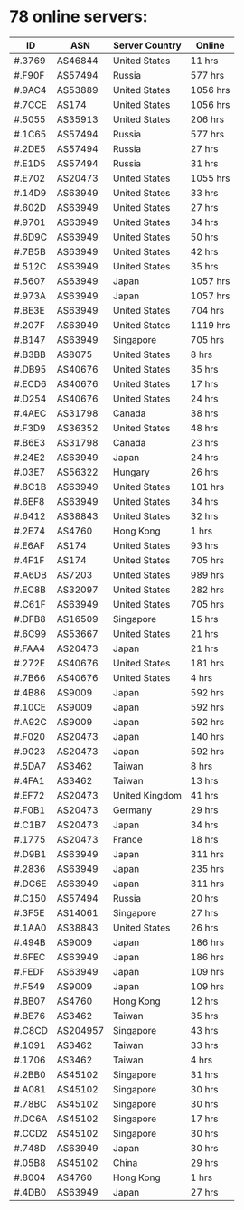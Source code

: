 # 78 online servers:

| ID | ASN | Server Country | Online |
| ------ | ------ | ------ | ------ |
| #.3769 | AS46844 | United States | 11 hrs |
| #.F90F | AS57494 | Russia | 577 hrs |
| #.9AC4 | AS53889 | United States | 1056 hrs |
| #.7CCE | AS174 | United States | 1056 hrs |
| #.5055 | AS35913 | United States | 206 hrs |
| #.1C65 | AS57494 | Russia | 577 hrs |
| #.2DE5 | AS57494 | Russia | 27 hrs |
| #.E1D5 | AS57494 | Russia | 31 hrs |
| #.E702 | AS20473 | United States | 1055 hrs |
| #.14D9 | AS63949 | United States | 33 hrs |
| #.602D | AS63949 | United States | 27 hrs |
| #.9701 | AS63949 | United States | 34 hrs |
| #.6D9C | AS63949 | United States | 50 hrs |
| #.7B5B | AS63949 | United States | 42 hrs |
| #.512C | AS63949 | United States | 35 hrs |
| #.5607 | AS63949 | Japan | 1057 hrs |
| #.973A | AS63949 | Japan | 1057 hrs |
| #.BE3E | AS63949 | United States | 704 hrs |
| #.207F | AS63949 | United States | 1119 hrs |
| #.B147 | AS63949 | Singapore | 705 hrs |
| #.B3BB | AS8075 | United States | 8 hrs |
| #.DB95 | AS40676 | United States | 35 hrs |
| #.ECD6 | AS40676 | United States | 17 hrs |
| #.D254 | AS40676 | United States | 24 hrs |
| #.4AEC | AS31798 | Canada | 38 hrs |
| #.F3D9 | AS36352 | United States | 48 hrs |
| #.B6E3 | AS31798 | Canada | 23 hrs |
| #.24E2 | AS63949 | Japan | 24 hrs |
| #.03E7 | AS56322 | Hungary | 26 hrs |
| #.8C1B | AS63949 | United States | 101 hrs |
| #.6EF8 | AS63949 | United States | 34 hrs |
| #.6412 | AS38843 | United States | 32 hrs |
| #.2E74 | AS4760 | Hong Kong | 1 hrs |
| #.E6AF | AS174 | United States | 93 hrs |
| #.4F1F | AS174 | United States | 705 hrs |
| #.A6DB | AS7203 | United States | 989 hrs |
| #.EC8B | AS32097 | United States | 282 hrs |
| #.C61F | AS63949 | United States | 705 hrs |
| #.DFB8 | AS16509 | Singapore | 15 hrs |
| #.6C99 | AS53667 | United States | 21 hrs |
| #.FAA4 | AS20473 | Japan | 21 hrs |
| #.272E | AS40676 | United States | 181 hrs |
| #.7B66 | AS40676 | United States | 4 hrs |
| #.4B86 | AS9009 | Japan | 592 hrs |
| #.10CE | AS9009 | Japan | 592 hrs |
| #.A92C | AS9009 | Japan | 592 hrs |
| #.F020 | AS20473 | Japan | 140 hrs |
| #.9023 | AS20473 | Japan | 592 hrs |
| #.5DA7 | AS3462 | Taiwan | 8 hrs |
| #.4FA1 | AS3462 | Taiwan | 13 hrs |
| #.EF72 | AS20473 | United Kingdom | 41 hrs |
| #.F0B1 | AS20473 | Germany | 29 hrs |
| #.C1B7 | AS20473 | Japan | 34 hrs |
| #.1775 | AS20473 | France | 18 hrs |
| #.D9B1 | AS63949 | Japan | 311 hrs |
| #.2836 | AS63949 | Japan | 235 hrs |
| #.DC6E | AS63949 | Japan | 311 hrs |
| #.C150 | AS57494 | Russia | 20 hrs |
| #.3F5E | AS14061 | Singapore | 27 hrs |
| #.1AA0 | AS38843 | United States | 26 hrs |
| #.494B | AS9009 | Japan | 186 hrs |
| #.6FEC | AS63949 | Japan | 186 hrs |
| #.FEDF | AS63949 | Japan | 109 hrs |
| #.F549 | AS9009 | Japan | 109 hrs |
| #.BB07 | AS4760 | Hong Kong | 12 hrs |
| #.BE76 | AS3462 | Taiwan | 35 hrs |
| #.C8CD | AS204957 | Singapore | 43 hrs |
| #.1091 | AS3462 | Taiwan | 33 hrs |
| #.1706 | AS3462 | Taiwan | 4 hrs |
| #.2BB0 | AS45102 | Singapore | 31 hrs |
| #.A081 | AS45102 | Singapore | 30 hrs |
| #.78BC | AS45102 | Singapore | 30 hrs |
| #.DC6A | AS45102 | Singapore | 17 hrs |
| #.CCD2 | AS45102 | Singapore | 30 hrs |
| #.748D | AS63949 | Japan | 30 hrs |
| #.05B8 | AS45102 | China | 29 hrs |
| #.8004 | AS4760 | Hong Kong | 1 hrs |
| #.4DB0 | AS63949 | Japan | 27 hrs |

